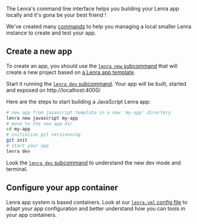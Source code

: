 The Lenra's command line interface helps you building your Lenra app locally and it's gona be your best friend !

We've created many [commands](commands/index.md) to help you managing a local smaller Lenra instance to create and test your app.

## Create a new app

To create an app, you should use the [`lenra new` subcommand](commands/new.md) that will create a new project based on [a Lenra app template](https://github.com/orgs/lenra-io/repositories?q=&type=template&language=&sort=stargazers).

Start it running the [`lenra dev` subcommand](commands/dev/index.md).
Your app will be built, started and exposed on http://localhost:4000/

Here are the steps to start building a JavaScript Lenra app:

```bash
# new app from javascript template in a new 'my-app' directory
lenra new javascript my-app
# move to the new app dir
cd my-app
# initialize git versionning
git init
# start your app
lenra dev
```

Look the [`lenra dev` subcommand](commands/dev/index.md) to understand the new dev mode and terminal.

## Configure your app container

Lenra app system is based containers.
Look at our [`lenra.yml` config file](config-file.md) to adapt your app configuration and better understand how you can tools in your app containers.